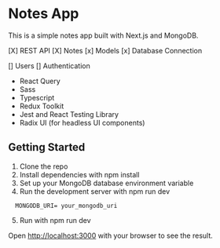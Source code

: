 # Notes App

This is a simple notes app built with Next.js and MongoDB.

[X] REST API
[X] Notes
[x] Models
[x] Database Connection

[] Users
[] Authentication

- React Query
- Sass
- Typescript
- Redux Toolkit
- Jest and React Testing Library
- Radix UI (for headless UI components)

## Getting Started

1. Clone the repo
2. Install dependencies with npm install
3. Set up your MongoDB database environment variable
4. Run the development server with npm run dev

```
  MONGODB_URI= your_mongodb_uri
```

5. Run with npm run dev

Open [http://localhost:3000](http://localhost:3000) with your browser to see the result.
